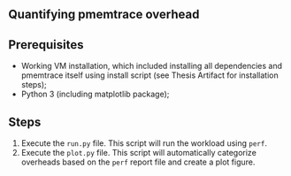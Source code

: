 ## Quantifying pmemtrace overhead

## Prerequisites
- Working VM installation, which included installing all dependencies and pmemtrace itself using install script (see Thesis Artifact for installation steps);
- Python 3 (including matplotlib package);

## Steps
1. Execute the `run.py` file. This script will run the workload using `perf`.
2. Execute the `plot.py` file. This script will automatically categorize overheads based on the `perf` report file and create a plot figure.

